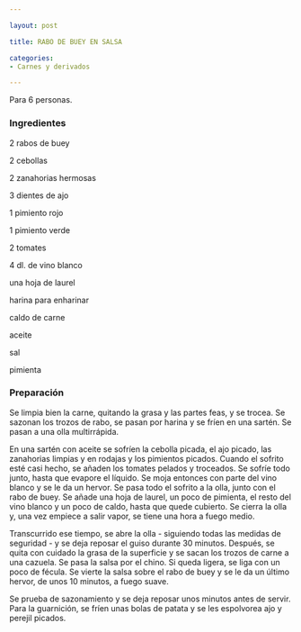 ```yaml
---

layout: post

title: RABO DE BUEY EN SALSA

categories:
- Carnes y derivados

---
```


Para 6 personas.

<h3>Ingredientes</h3>

2 rabos de buey

2 cebollas

2 zanahorias hermosas

3 dientes de ajo

1 pimiento rojo

1 pimiento verde

2 tomates

4 dl. de vino blanco

una hoja de laurel

harina para enharinar

caldo de carne

aceite

sal

pimienta

<h3>Preparación</h3>

Se limpia bien la carne, quitando la grasa y las partes feas, y se trocea. Se sazonan los trozos de rabo, se pasan por harina y se fríen en una sartén. Se pasan a una olla multirrápida.

En una sartén con aceite se sofríen la cebolla picada, el ajo picado, las zanahorias limpias y en rodajas y los pimientos picados. Cuando el sofrito esté casi hecho, se añaden los tomates pelados y troceados. Se sofríe todo junto, hasta que evapore el líquido. Se moja entonces con parte del vino blanco y se le da un hervor. Se pasa todo el sofrito a la olla, junto con el rabo de buey. Se añade una hoja de laurel, un poco de pimienta, el resto del vino blanco y un poco de caldo, hasta que quede cubierto. Se cierra la olla y, una vez empiece a salir vapor, se tiene una hora a fuego medio.

Transcurrido ese tiempo, se abre la olla - siguiendo todas las medidas de seguridad - y se deja reposar el guiso durante 30 minutos. Después, se quita con cuidado la grasa de la superficie y se sacan los trozos de carne a una cazuela. Se pasa la salsa por el chino. Si queda ligera, se liga con un poco de fécula. Se vierte la salsa sobre el rabo de buey y se le da un último hervor, de unos 10 minutos, a fuego suave.

Se prueba de sazonamiento y se deja reposar unos minutos antes de servir. Para la guarnición, se fríen unas bolas de patata y se les espolvorea ajo y perejil picados.